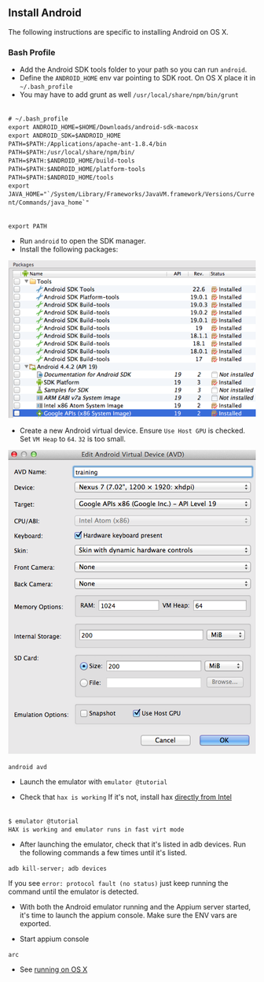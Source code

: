 ## Install Android

The following instructions are specific to installing Android on OS X.

### Bash Profile

- Add the Android SDK tools folder to your path so you can run `android`.
- Define the `ANDROID_HOME` env var pointing to SDK root. On OS X place it in
`~/.bash_profile`
- You may have to add grunt as well `/usr/local/share/npm/bin/grunt`

<code>
# ~/.bash_profile
export ANDROID_HOME=$HOME/Downloads/android-sdk-macosx
export ANDROID_SDK=$ANDROID_HOME
PATH=$PATH:/Applications/apache-ant-1.8.4/bin
PATH=$PATH:/usr/local/share/npm/bin/
PATH=$PATH:$ANDROID_HOME/build-tools
PATH=$PATH:$ANDROID_HOME/platform-tools
PATH=$PATH:$ANDROID_HOME/tools
export JAVA_HOME="`/System/Library/Frameworks/JavaVM.framework/Versions/Current/Commands/java_home`"

export PATH
</code>

- Run `android` to open the SDK manager.
- Install the following packages:

![](android_sdk_manager.png)

- Create a new Android virtual device.
Ensure `Use Host GPU` is checked.
Set `VM Heap` to `64`. `32` is too small.

![](avd_settings.png)

`android avd`

- Launch the emulator with `emulator @tutorial`

- Check that `hax is working` If it's not, install hax
[directly from Intel](http://software.intel.com/en-us/articles/intel-hardware-accelerated-execution-manager)

<code>
$ emulator @tutorial
HAX is working and emulator runs in fast virt mode
</code>

- After launching the emulator, check that it's listed in adb devices. Run
the following commands a few times until it's listed.

`adb kill-server; adb devices`

If you see `error: protocol fault (no status)` just keep running the command
until the emulator is detected.


- With both the Android emulator running and the Appium server started, it's
time to launch the appium console. Make sure the ENV vars are exported.


- Start appium console

`arc`

- See [running on OS X](https://github.com/appium/appium/blob/master/docs/running-on-osx.md)